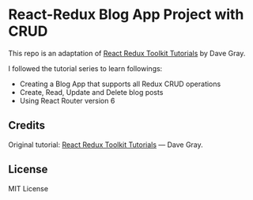# React-Redux Blog App Project with CRUD
This repo is an adaptation of [React Redux Toolkit Tutorials](https://www.youtube.com/playlist?list=PL0Zuz27SZ-6M1J5I1w2-uZx36Qp6qhjKo) by Dave Gray. 

I followed the tutorial series to learn followings:
- Creating a Blog App that supports all Redux CRUD operations
- Create, Read, Update and Delete blog posts
- Using React Router version 6

## Credits
Original tutorial: [React Redux Toolkit Tutorials](https://www.youtube.com/playlist?list=PL0Zuz27SZ-6M1J5I1w2-uZx36Qp6qhjKo) — Dave Gray.

## License
MIT License
